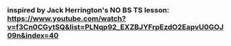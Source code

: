 ### inspired by Jack Herrington's NO BS TS lesson: <https://www.youtube.com/watch?v=f3Cn0CGytSQ&list=PLNqp92_EXZBJYFrpEzdO2EapvU0GOJ09n&index=40>
